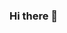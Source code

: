 ### Hi there 👋

<!--
**Sna8xs/Sna8xs** is a ✨ _special_ ✨ repository because its `README.md` (this file) appears on your GitHub profile.

Here are some ideas to get you started:

- 🔭 I’m currently working on nothing
- 🌱 I’m currently learning cpp
- 👯 I’m looking to collaborate on 
- 🤔 I’m looking for help with ...
- 💬 Ask me about nothing
- 📫 How to reach me: Darknet
- 😄 Pronouns: ...
- ⚡ Fun fact: 
-->
